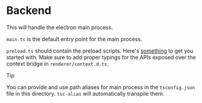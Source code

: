 # Backend

This will handle the electron main process.

`main.ts` is the default entry point for the main process.

`preload.ts` should contain the preload scripts. Here's [something](https://www.electronjs.org/docs/latest/tutorial/tutorial-preload) to get you started with. Make sure to add proper typings for the APIs exposed over the context bridge in `renderer/context.d.ts`.

> [!TIP]
> You can provide and use path aliases for main process in the `tsconfig.json` file in this directory. `tsc-alias` will automatically transpile them.
